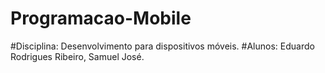 # Programacao-Mobile

#Disciplina: Desenvolvimento para dispositivos móveis.
#Alunos: Eduardo Rodrigues Ribeiro, Samuel José.